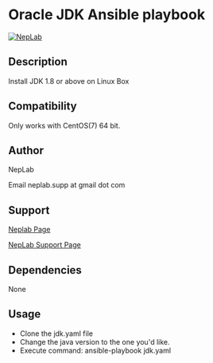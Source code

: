 # Oracle JDK Ansible playbook

[![NepLab](http://neplab.com/wp-content/uploads/2016/02/neplab-logo-retina.png)](https://support.neplab.com) 


## Description
Install JDK 1.8 or above on Linux Box


## Compatibility

Only works with CentOS(7) 64 bit.

## Author

NepLab 

Email neplab.supp at gmail dot com


## Support

[Neplab Page](http://neplab.com)

[NepLab Support Page](https://support.neplab.com)


## Dependencies

None

## Usage

- Clone the jdk.yaml file
- Change the java version to the one you'd like.
- Execute command: ansible-playbook jdk.yaml

